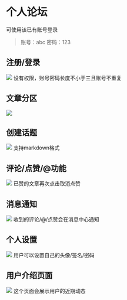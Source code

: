 # 个人论坛
可使用该已有账号登录
> 账号：abc
> 密码：123

## 注册/登录 ##
![](https://i.imgur.com/NlFOiPU.gif)
设有权限，账号密码长度不小于三且账号不重复

## 文章分区 ##
![](https://i.imgur.com/SinN45K.gif)

## 创建话题 ##
![](https://i.imgur.com/bnBNVvm.gif)
支持markdown格式

## 评论/点赞/@功能 ##
![](https://i.imgur.com/VO3oFZd.gif)
已赞的文章再次点击取消点赞

## 消息通知 ##
![](https://i.imgur.com/BqzuqAb.gif)
收到的评论/@/点赞会在消息中心通知

## 个人设置 ##
![](https://i.imgur.com/ct1wLTw.gif)
用户可以设置自己的头像/签名/密码

## 用户介绍页面 ##
![](https://i.imgur.com/M6jAB17.gif)
这个页面会展示用户的近期动态